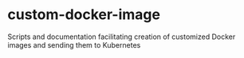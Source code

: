 # custom-docker-image
Scripts and documentation facilitating creation of customized Docker images and sending them to Kubernetes
